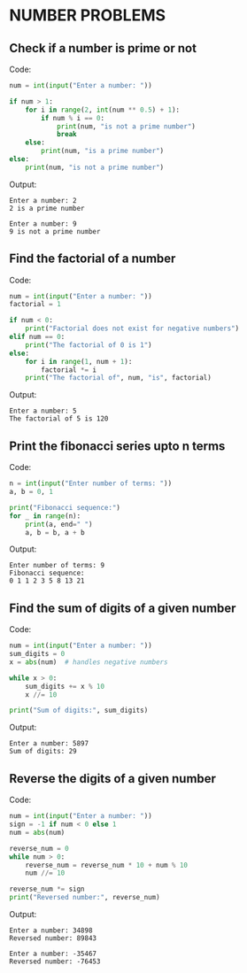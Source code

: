 # NUMBER PROBLEMS 
## Check if a number is prime or not 
Code:
~~~ python
num = int(input("Enter a number: "))

if num > 1:
    for i in range(2, int(num ** 0.5) + 1):
        if num % i == 0:
            print(num, "is not a prime number")
            break
    else:
        print(num, "is a prime number")
else:
    print(num, "is not a prime number")
~~~
Output:
~~~
Enter a number: 2
2 is a prime number

Enter a number: 9
9 is not a prime number
~~~
## Find the factorial of a number 
Code:
~~~ python
num = int(input("Enter a number: "))
factorial = 1

if num < 0:
    print("Factorial does not exist for negative numbers")
elif num == 0:
    print("The factorial of 0 is 1")
else:
    for i in range(1, num + 1):
        factorial *= i
    print("The factorial of", num, "is", factorial)
~~~
Output:
~~~
Enter a number: 5
The factorial of 5 is 120
~~~
## Print the fibonacci series upto n terms
Code:
~~~ python
n = int(input("Enter number of terms: "))
a, b = 0, 1

print("Fibonacci sequence:")
for _ in range(n):
    print(a, end=" ")
    a, b = b, a + b
~~~
Output:
~~~
Enter number of terms: 9
Fibonacci sequence:
0 1 1 2 3 5 8 13 21 
~~~
## Find the sum of digits of a given number 
Code:
~~~ python
num = int(input("Enter a number: "))
sum_digits = 0
x = abs(num)  # handles negative numbers

while x > 0:
    sum_digits += x % 10
    x //= 10

print("Sum of digits:", sum_digits)
~~~
Output:
~~~
Enter a number: 5897
Sum of digits: 29
~~~
## Reverse the digits of a given number
Code:
~~~ python
num = int(input("Enter a number: "))
sign = -1 if num < 0 else 1
num = abs(num)

reverse_num = 0
while num > 0:
    reverse_num = reverse_num * 10 + num % 10
    num //= 10

reverse_num *= sign
print("Reversed number:", reverse_num)
~~~
Output:
~~~
Enter a number: 34898
Reversed number: 89843

Enter a number: -35467
Reversed number: -76453
~~~

